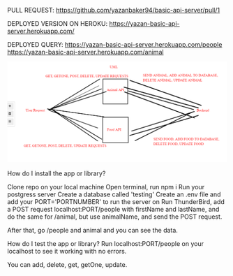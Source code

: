 PULL REQUEST: https://github.com/yazanbaker94/basic-api-server/pull/1

DEPLOYED VERSION ON HEROKU: https://yazan-basic-api-server.herokuapp.com/

DEPLOYED  QUERY: https://yazan-basic-api-server.herokuapp.com/people
https://yazan-basic-api-server.herokuapp.com/animal


![UML](LAB3.PNG "Reverse")



How do I install the app or library?

Clone repo on your local machine
Open terminal, run npm i
Run your postgress server
Create a database called 'testing'
Create an .env file and add your PORT='PORTNUMBER' to run the server on
Run ThunderBird, add a POST request localhost:PORT/people with firstName and lastName, and do the same for /animal, but use animalName, and send the POST request. 

After that, go /people and animal and you can see the data.

How do I test the app or library? Run localhost:PORT/people on your localhost to see it working with no errors.

You can add, delete, get, getOne, update.
